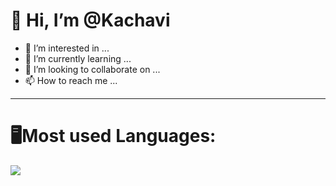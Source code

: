 # 👋 Hi, I’m @Kachavi
- 👀 I’m interested in ...
- 🌱 I’m currently learning ...
- 💞️ I’m looking to collaborate on ...
- 📫 How to reach me ...
<hr>

# 🖥️Most used Languages:

![](https://github-readme-stats.vercel.app/api/top-langs/?username=Kachavi&theme=radical&hide_border=false&include_all_commits=false&count_private=false&layout=compact)


